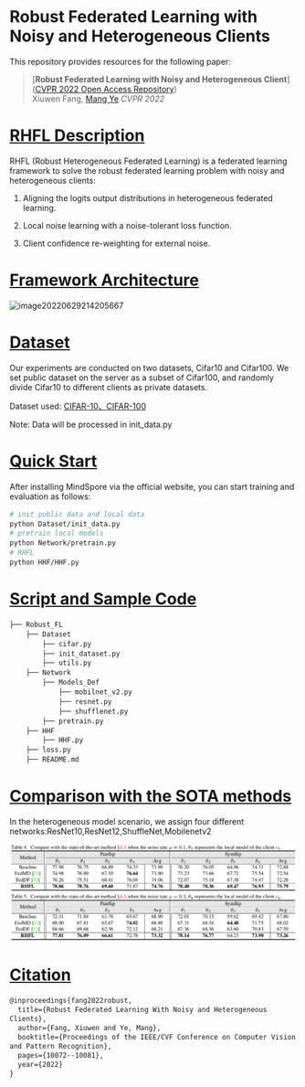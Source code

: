 # Robust Federated Learning with Noisy and Heterogeneous Clients

This repository provides resources for the following paper:

> [**Robust Federated Learning with Noisy and Heterogeneous Client**]([CVPR 2022 Open Access Repository](https://openaccess.thecvf.com/content/CVPR2022/html/Fang_Robust_Federated_Learning_With_Noisy_and_Heterogeneous_Clients_CVPR_2022_paper.html))  
> Xiuwen Fang, [Mang Ye](https://marswhu.github.io/index.html)
> *CVPR 2022*

# [RHFL Description](#contents)

RHFL (Robust Heterogeneous Federated Learning) is a federated learning framework to solve the robust federated learning problem with noisy and heterogeneous clients:

1. Aligning the logits output distributions in heterogeneous federated learning.

2. Local noise learning with a noise-tolerant loss function.

3. Client confidence re-weighting for external noise.

# [Framework Architecture](#contents)

![image20220629214205667](https://cdn.jsdelivr.net/gh/xiye7lai/cdn/bg/pic/image-20220629214205667.png)

# [Dataset](#contents)

Our experiments are conducted on two datasets, Cifar10 and Cifar100. We set public dataset on the server as a subset of Cifar100, and randomly divide Cifar10 to different clients as private datasets.

Dataset used: [CIFAR-10、CIFAR-100](http://www.cs.toronto.edu/~kriz/cifar.html)

Note: Data will be processed in init_data.py

# [Quick Start](#contents)

After installing MindSpore via the official website, you can start training and evaluation as follows:

```bash
# init public data and local data
python Dataset/init_data.py
# pretrain local models
python Network/pretrain.py
# RHFL
python HHF/HHF.py
```

# [Script and Sample Code](#contents)

```bash
├── Robust_FL
    ├── Dataset
        ├── cifar.py
        ├── init_dataset.py
        ├── utils.py
    ├── Network
        ├── Models_Def
            ├── mobilnet_v2.py
            ├── resnet.py
            ├── shufflenet.py
        ├── pretrain.py
    ├── HHF
        ├── HHF.py
    ├── loss.py
    ├── README.md
```

# [Comparison with the SOTA methods](#contents)

In the heterogeneous model scenario, we assign four different networks:ResNet10,ResNet12,ShuffleNet,Mobilenetv2

![](methods_comparison.png)

# [Citation](#contents)

```citation
@inproceedings{fang2022robust,
  title={Robust Federated Learning With Noisy and Heterogeneous Clients},
  author={Fang, Xiuwen and Ye, Mang},
  booktitle={Proceedings of the IEEE/CVF Conference on Computer Vision and Pattern Recognition},
  pages={10072--10081},
  year={2022}
}
```
